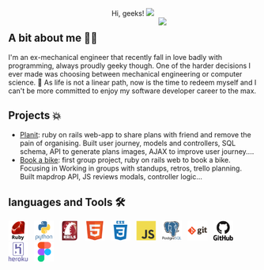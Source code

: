 
<div align="center">Hi, geeks! <img src="https://media.giphy.com/media/hvRJCLFzcasrR4ia7z/giphy.gif" width="20px"/></span></div>

<img align="right" width="200" src="https://media.giphy.com/media/KGhpQ5NMoWKQurlHwI/giphy.gif" />

##  A bit about me 👩‍💻

I'm an ex-mechanical engineer that recently fall in love badly with programming, always proudly geeky though. One of the harder decisions I ever made was choosing between mechanical engineering or computer science. 
🤔 As life is not a linear path, now is the time to redeem myself and I can't be more committed to enjoy my software developer career to the max.

## Projects 💥

- [Planit](https://www.wagon-planit.online): ruby on rails web-app to share plans with friend and remove the pain of organising. Built user journey, models and controllers, SQL schema, API to generate plans images, AJAX to improve user journey....
- [Book a bike](https://book-a-bike2.herokuapp.com/): first group project, ruby on rails web to book a bike. Focusing in Working in groups with standups, retros, trello planning. Built mapdrop API, JS reviews modals, controller logic...

## languages and Tools 🛠
<div>
  <img src="https://github.com/devicons/devicon/blob/master/icons/ruby/ruby-original-wordmark.svg" title="Ruby" alt="Ruby" width="40" height="40"/>
  &nbsp;  
  <img src="https://github.com/devicons/devicon/blob/master/icons/python/python-original-wordmark.svg" title="Python" alt="Python" width="40" height="40"/>
  &nbsp;
  <img src="https://github.com/devicons/devicon/blob/master/icons/rails/rails-original-wordmark.svg" title="Rails" alt="Rails" width="40" height="40"/>
  &nbsp;
  <img src="https://github.com/devicons/devicon/blob/master/icons/html5/html5-original.svg" title="HTML5" alt="HTML" width="40" height="40"/>
  &nbsp;
  <img src="https://github.com/devicons/devicon/blob/master/icons/css3/css3-plain-wordmark.svg"  title="CSS3" alt="CSS" width="40" height="40"/>
  &nbsp;
  <img src="https://github.com/devicons/devicon/blob/master/icons/javascript/javascript-original.svg" title="JavaScript" alt="JavaScript" width="40" height="40"/>
  &nbsp;
  <img src="https://github.com/devicons/devicon/blob/master/icons/postgresql/postgresql-original-wordmark.svg" title="SQL" alt="SQL" width="40" height="40"/>
  &nbsp;
  <img src="https://github.com/devicons/devicon/blob/master/icons/git/git-original-wordmark.svg" title="Git" alt="Git" width="40" height="40"/>
  &nbsp;
<img src="https://github.com/devicons/devicon/blob/master/icons/github/github-original-wordmark.svg" title="Github" alt="Github" width="40" height="40"/>
  &nbsp;
  <img src="https://github.com/devicons/devicon/blob/master/icons/heroku/heroku-original-wordmark.svg" title="Heroku" alt="Heroku" width="40" height="40"/>
  &nbsp; 
  <img src="https://github.com/devicons/devicon/blob/master/icons/figma/figma-original.svg" title="Figma" alt="Figma" width="40" height="40"/>
  </div>
<!--
**gadorcc/gadorcc** is a ✨ _special_ ✨ repository because its `README.md` (this file) appears on your GitHub profile.

Here are some ideas to get you started:

- 🔭 I’m currently working on ...
- 🌱 I’m currently learning ...
- 👯 I’m looking to collaborate on ...
- 🤔 I’m looking for help with ...
- 💬 Ask me about ...
- 📫 How to reach me: ...
- 😄 Pronouns: ...
- ⚡ Fun fact: ...
-->
